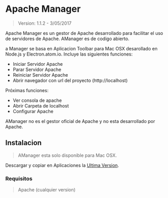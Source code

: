 # Apache Manager

> Version: 1.1.2 - 3/05/2017

Apache Manager es un gestor de Apache desarrollado para facilitar el uso de servidores de Apache. AManager es de codigo abierto.

a Manager se basa en Aplicacion Toolbar para Mac OSX desarollado en Node.js y Electron.atom.io.
Incluye las siguientes funciones:

  - Iniciar Servidor Apache
  - Parar Servidor Apache
  - Reiniciar Servidor Apache
  - Abrir navegador con url del proyecto (http://localhost)

Próximas funciones:
  - Ver consola de apache
  - Abrir Carpeta de localhost
  - Configurar Apache 


AManager no es el gestor oficial de Apache y no esta desarrollado por Apache.
## Instalacion

> AManager esta solo disponible para Mac OSX.

Descargar y copiar en Aplicaciones la [Ultima Version](https://github.com/kloppz/AManager/releases).

### Requisitos
>Apache (cualquier version)















